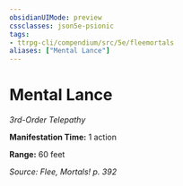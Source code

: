 ```yaml
---
obsidianUIMode: preview
cssclasses: json5e-psionic
tags:
- ttrpg-cli/compendium/src/5e/fleemortals
aliases: ["Mental Lance"]
---
```

# Mental Lance
*3rd-Order Telepathy*  

**Manifestation Time:** 1 action

**Range:** 60 feet

*Source: Flee, Mortals! p. 392*